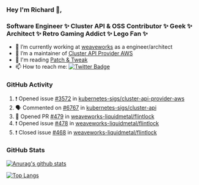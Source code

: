 ### Hey I'm Richard 👋, 

<h3 align="left">Software Engineer ✨ Cluster API & OSS Contributor ✨ Geek ✨ Architect ✨ Retro Gaming Addict ✨ Lego Fan ✨</h3>

- 🔭 I’m currently working at [weaveworks](https://github.com/weaveworks) as a engineer/architect
- 👯 I’m a maintainer of [Cluster API Provider AWS](https://github.com/kubernetes-sigs/cluster-api-provider-aws)
- 💬 I'm reading [Patch & Tweak](https://bjooks.com/products/patch-tweak-exploring-modular-synthesis)
- 📫 How to reach me: [![Twitter Badge](https://img.shields.io/badge/-@fruit_case-00acee?style=flat&logo=Twitter&logoColor=white)](https://twitter.com/intent/follow?screen_name=fruit_case "Follow on Twitter")

### GitHub Activity 

<!--START_SECTION:activity-->
1. ❗️ Opened issue [#3572](https://github.com/kubernetes-sigs/cluster-api-provider-aws/issues/3572) in [kubernetes-sigs/cluster-api-provider-aws](https://github.com/kubernetes-sigs/cluster-api-provider-aws)
2. 🗣 Commented on [#6767](https://github.com/kubernetes-sigs/cluster-api/issues/6767) in [kubernetes-sigs/cluster-api](https://github.com/kubernetes-sigs/cluster-api)
3. 💪 Opened PR [#479](https://github.com/weaveworks-liquidmetal/flintlock/pull/479) in [weaveworks-liquidmetal/flintlock](https://github.com/weaveworks-liquidmetal/flintlock)
4. ❗️ Opened issue [#478](https://github.com/weaveworks-liquidmetal/flintlock/issues/478) in [weaveworks-liquidmetal/flintlock](https://github.com/weaveworks-liquidmetal/flintlock)
5. ❗️ Closed issue [#468](https://github.com/weaveworks-liquidmetal/flintlock/issues/468) in [weaveworks-liquidmetal/flintlock](https://github.com/weaveworks-liquidmetal/flintlock)
<!--END_SECTION:activity-->

### GitHub Stats

[![Anurag's github stats](https://github-readme-stats.vercel.app/api?username=richardcase&count_private=true&show_icons=true)](https://github.com/anuraghazra/github-readme-stats)

[![Top Langs](https://github-readme-stats.vercel.app/api/top-langs/?username=richardcase&hide=html&layout=compact)](https://github.com/anuraghazra/github-readme-stats)
